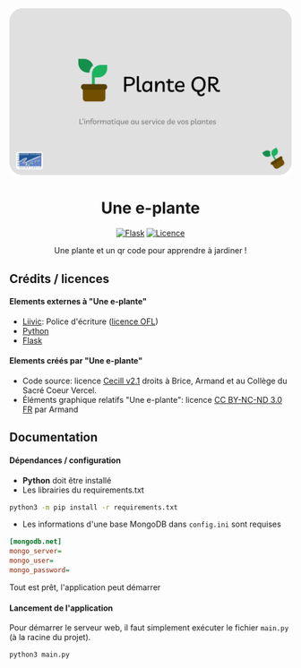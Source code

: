 
<div style="text-align: center">

<img alt="Une e-plante bannière" src="https://github.com/minientreprise-scv/app/blob/main/assets/charte/banniere.png?raw=true" width="800">

# Une e-plante
[![Flask](https://img.shields.io/pypi/wheel/flask?label=Flask&style=for-the-badge)](https://img.shields.io/pypi/wheel/flask?label=Flask&style=for-the-badge)
[![Licence](https://img.shields.io/badge/Licence-CeCill%20v2.1-red?style=for-the-badge)](https://github.com/minientreprise-scv/app/blob/main/LICENSE)

Une plante et un qr code pour apprendre à jardiner !

</div>

## Crédits / licences

#### Elements externes à "Une e-plante"
- [Liivic](https://fonts.google.com/specimen/Livvic): Police d'écriture ([licence OFL](https://github.com/minientreprise-scv/app/blob/main/assets/charte/police/OFL.txt))
- [Python](https://www.python.org)
- [Flask](https://flask.palletsprojects.com/en/2.2.x)

#### Elements créés par "Une e-plante"

- Code source: licence [Cecill v2.1](https://github.com/minientreprise-scv/app/blob/main/LICENSE) droits à Brice, Armand et au Collège du Sacré Coeur Vercel.
- Éléments graphique relatifs "Une e-plante": licence [CC BY-NC-ND 3.0 FR](https://creativecommons.org/licenses/by-nc-nd/3.0/fr/) par Armand

## Documentation

#### Dépendances / configuration

- **Python** doit être installé 
- Les librairies du requirements.txt
```bash
python3 -m pip install -r requirements.txt 
```
- Les informations d'une base MongoDB dans `config.ini` sont requises
```ini
[mongodb.net]
mongo_server=
mongo_user=
mongo_password=
```

Tout est prêt, l'application peut démarrer

#### Lancement de l'application

Pour démarrer le serveur web, il faut simplement exécuter le fichier `main.py` (à la racine du projet).

```bash
python3 main.py
```
